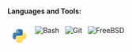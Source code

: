#### Languages and Tools:

<p>
<img src="https://raw.githubusercontent.com/github/explore/80688e429a7d4ef2fca1e82350fe8e3517d3494d/topics/python/python.png" alt="Python" height="40" style="vertical-align:top; margin:4px">
<img src="https://camo.githubusercontent.com/a7de91b915d8b286dda762e3683d9a1c961692d43f8349d020ecd54634a823cf/68747470733a2f2f63646e2e7261776769742e636f6d2f6f64622f6f6666696369616c2d626173682d6c6f676f2f6d61737465722f6173736574732f4c6f676f732f4964656e746974792f504e472f424153485f6c6f676f2d7472616e73706172656e742d62672d636f6c6f722e706e67" alt="Bash" height="40" style="vertical-align:top; margin:4px">
<img src="https://avatars.githubusercontent.com/u/18133?s=200&v=4" alt="Git" height="40" style="vertical-align:top; margin:4px">
<img src="https://camo.githubusercontent.com/8125568abb5d95415392334a210d982bdb410f9f10b50fcc3f0421b939c4b528/68747470733a2f2f662e636c6f75642e6769746875622e636f6d2f6173736574732f313031313631322f3532323331352f66393264346362322d633031632d313165322d383061642d3236643733343963336561392e706e67" alt="FreeBSD" height="40" style="vertical-align:top; margin:4px">
</p>

